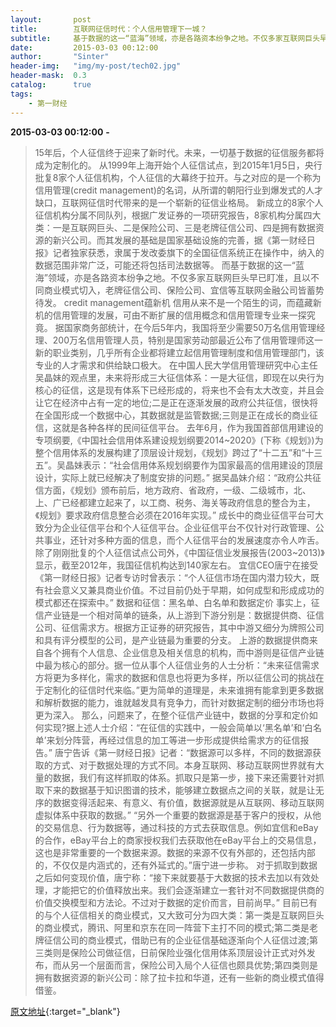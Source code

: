 ```yaml
---
layout:       post
title:        互联网征信时代：个人信用管理下一城？
subtitle:     基于数据的这一“蓝海”领域，亦是各路资本纷争之地。不仅多家互联网巨头早已盯准，且以不同商业模式切入，老牌征信公司、保险公司、互联网金融公司皆蓄势待发。
date:         2015-03-03 00:12:00
author:       "Sinter"
header-img:   "img/my-post/tech02.jpg"
header-mask:  0.3
catalog:      true
tags:
    - 第一财经
---
```


**2015-03-03 00:12:00**  **-**

> 15年后，个人征信终于迎来了新时代。未来，一切基于数据的征信服务都将成为定制化的。
从1999年上海开始个人征信试点，到2015年1月5日，央行批复8家个人征信机构，个人征信的大幕终于拉开。与之对应的是一个称为信用管理(credit management)的名词，从所谓的朝阳行业到爆发式的人才缺口，互联网征信时代带来的是一个崭新的征信业格局。
新成立的8家个人征信机构分属不同队列，根据广发证券的一项研究报告，8家机构分属四大类：一是互联网巨头、二是保险公司、三是老牌征信公司、四是拥有数据资源的新兴公司。而其发展的基础是国家基础设施的完善，据《第一财经日报》记者独家获悉，隶属于发改委旗下的全国征信系统正在操作中，纳入的数据范围非常广泛，可能还将包括司法数据等。
而基于数据的这一“蓝海”领域，亦是各路资本纷争之地。不仅多家互联网巨头早已盯准，且以不同商业模式切入，老牌征信公司、保险公司、宜信等互联网金融公司皆蓄势待发。
credit management蕴新机
信用从来不是一个陌生的词，而蕴藏新机的信用管理的发展，可由不断扩展的信用概念和信用管理专业来一探究竟。
据国家商务部统计，在今后5年内，我国将至少需要50万名信用管理经理、200万名信用管理人员，特别是国家劳动部最近公布了信用管理师这一新的职业类别，几乎所有企业都将建立起信用管理制度和信用管理部门，该专业的人才需求和供给缺口极大。
在中国人民大学信用管理研究中心主任吴晶妹的观点里，未来将形成三大征信体系：一是大征信，即现在以央行为核心的征信，这是现有体系下已经形成的，将来也不会有太大改变，并且会让它在经济中占有一定的地位;二是正在逐渐发展的政府公共征信，很快将在全国形成一个数据中心，其数据就是监管数据;三则是正在成长的商业征信，这就是各种各样的民间征信平台。
去年6月，作为我国首部信用建设的专项纲要,《中国社会信用体系建设规划纲要2014~2020》(下称《规划》)为整个信用体系的发展构建了顶层设计规划，《规划》跨过了“十二五”和“十三五”。吴晶妹表示：“社会信用体系规划纲要作为国家最高的信用建设的顶层设计，实际上就已经解决了制度安排的问题。”
据吴晶妹介绍：“政府公共征信方面，《规划》颁布前后，地方政府、省政府，一级、二级城市，北、上、广已经都建立起来了，以工商、税务、海关等政府信息的整合为主，《规划》要求政府信息整合必须在2016年实现。”
成长中的商业征信平台可大致分为企业征信平台和个人征信平台。企业征信平台不仅针对行政管理、公共事业，还针对多种方面的信息，而个人征信平台的发展速度亦令人咋舌。除了刚刚批复的个人征信试点公司外，《中国征信业发展报告(2003~2013)》显示，截至2012年，我国征信机构达到140家左右。
宜信CEO唐宁在接受《第一财经日报》记者专访时曾表示：“个人征信市场在国内潜力较大，既有社会意义又兼具商业价值。不过目前仍处于早期，如何成型和形成成功的模式都还在探索中。”
数据和征信：黑名单、白名单和数据定价
事实上，征信产业链是一个相对简单的链条，从上游到下游分别是：数据提供商、征信公司、征信需求方。根据方正证券的研究报告，其中中游又细分为牌照公司和具有评分模型的公司，是产业链最为重要的分支。
上游的数据提供商来自各个拥有个人信息、企业信息及相关信息的机构，而中游则是征信产业链中最为核心的部分。据一位从事个人征信业务的人士分析：“未来征信需求方将更为多样化，需求的数据和信息也将更为多样，所以征信公司的挑战在于定制化的征信时代来临。”更为简单的道理是，未来谁拥有能拿到更多数据和解析数据的能力，谁就越发具有竞争力，而针对数据定制的细分市场也将更为深入。
那么，问题来了，在整个征信产业链中，数据的分享和定价如何实现?据上述人士介绍：“在征信的实践中，一般会简单以‘黑名单’和‘白名单’来划分阵营，再经过信息的加工等进一步形成提供给需求方的征信报告。”
唐宁告诉《第一财经日报》记者：“数据源可以多样，不同的数据源获取的方式、对于数据处理的方式不同。本身互联网、移动互联网世界就有大量的数据，我们有这样抓取的体系。抓取只是第一步，接下来还需要针对抓取下来的数据基于知识图谱的技术，能够建立数据点之间的关联，就是让无序的数据变得活起来、有意义、有价值，数据源就是从互联网、移动互联网虚拟体系中获取的数据。”
“另外一个重要的数据源是基于客户的授权，从他的交易信息、行为数据等，通过科技的方式去获取信息。例如宜信和eBay的合作，eBay平台上的商家授权我们去获取他在eBay平台上的交易信息，这也是非常重要的一个数据来源。数据的来源不仅有外部的，还包括内部的，不仅仅是内涵式的，还有外延式的。”唐宁进一步称。
对于抓取到数据之后如何变现价值，唐宁称：“接下来就要基于大数据的技术去加以有效处理，才能把它的价值释放出来。我们会逐渐建立一套针对不同数据提供商的价值交换模型和方法论。不过对于数据的定价而言，目前尚早。”
目前已有的与个人征信相关的商业模式，又大致可分为四大类：第一类是互联网巨头的商业模式，腾讯、阿里和京东在同一阵营下主打不同的模式;第二类是老牌征信公司的商业模式，借助已有的企业征信基础逐渐向个人征信过渡;第三类则是保险公司做征信，日前保险业强化信用体系顶层设计正式对外发布，而从另一个层面而言，保险公司入局个人征信也颇具优势;第四类则是拥有数据资源的新兴公司：除了拉卡拉和华道，还有一些新的商业模式值得借鉴。


[原文地址](http://www.yicai.com/news/4580610.html){:target="_blank"}


